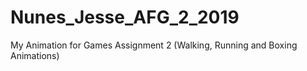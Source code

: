 # Nunes_Jesse_AFG_2_2019
My Animation for Games Assignment 2 (Walking, Running and Boxing Animations)
